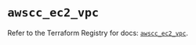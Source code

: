 # `awscc_ec2_vpc`

Refer to the Terraform Registry for docs: [`awscc_ec2_vpc`](https://registry.terraform.io/providers/hashicorp/awscc/0.70.0/docs/resources/ec2_vpc).
